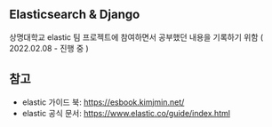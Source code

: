 ## Elasticsearch & Django 
상명대학교 elastic 팀 프로젝트에 참여하면서 공부했던 내용을 기록하기 위함 ( 2022.02.08 - 진행 중 )

## 참고 
- elastic 가이드 북: https://esbook.kimjmin.net/
- elastic 공식 문서: https://www.elastic.co/guide/index.html
